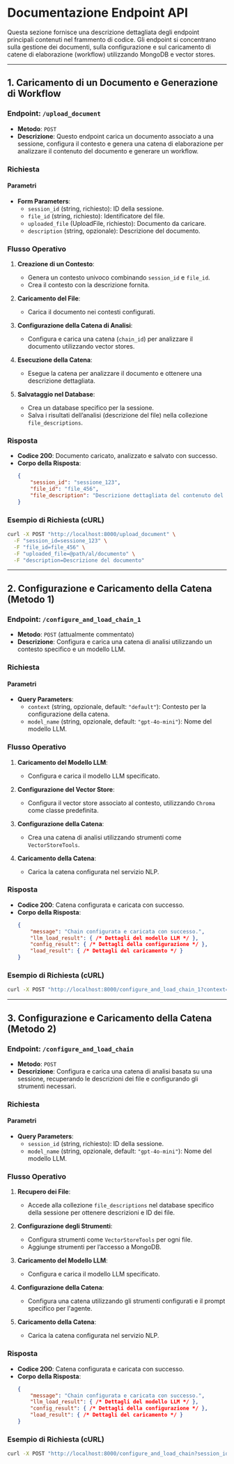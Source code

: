 # Documentazione Endpoint API

Questa sezione fornisce una descrizione dettagliata degli endpoint principali contenuti nel frammento di codice. Gli endpoint si concentrano sulla gestione dei documenti, sulla configurazione e sul caricamento di catene di elaborazione (workflow) utilizzando MongoDB e vector stores.

---

## 1. **Caricamento di un Documento e Generazione di Workflow**

### Endpoint: `/upload_document`

- **Metodo**: `POST`
- **Descrizione**: Questo endpoint carica un documento associato a una sessione, configura il contesto e genera una catena di elaborazione per analizzare il contenuto del documento e generare un workflow.

### Richiesta

#### Parametri
- **Form Parameters**:
  - `session_id` (string, richiesto): ID della sessione.
  - `file_id` (string, richiesto): Identificatore del file.
  - `uploaded_file` (UploadFile, richiesto): Documento da caricare.
  - `description` (string, opzionale): Descrizione del documento.

### Flusso Operativo
1. **Creazione di un Contesto**:
   - Genera un contesto univoco combinando `session_id` e `file_id`.
   - Crea il contesto con la descrizione fornita.

2. **Caricamento del File**:
   - Carica il documento nei contesti configurati.

3. **Configurazione della Catena di Analisi**:
   - Configura e carica una catena (`chain_id`) per analizzare il documento utilizzando vector stores.

4. **Esecuzione della Catena**:
   - Esegue la catena per analizzare il documento e ottenere una descrizione dettagliata.

5. **Salvataggio nel Database**:
   - Crea un database specifico per la sessione.
   - Salva i risultati dell’analisi (descrizione del file) nella collezione `file_descriptions`.

### Risposta

- **Codice 200**: Documento caricato, analizzato e salvato con successo.
- **Corpo della Risposta**:
  ```json
  {
      "session_id": "sessione_123",
      "file_id": "file_456",
      "file_description": "Descrizione dettagliata del contenuto del documento."
  }
  ```

### Esempio di Richiesta (cURL)
```bash
curl -X POST "http://localhost:8000/upload_document" \
  -F "session_id=sessione_123" \
  -F "file_id=file_456" \
  -F "uploaded_file=@path/al/documento" \
  -F "description=Descrizione del documento"
```

---

## 2. **Configurazione e Caricamento della Catena (Metodo 1)**

### Endpoint: `/configure_and_load_chain_1`

- **Metodo**: `POST` (attualmente commentato)
- **Descrizione**: Configura e carica una catena di analisi utilizzando un contesto specifico e un modello LLM.

### Richiesta

#### Parametri
- **Query Parameters**:
  - `context` (string, opzionale, default: `"default"`): Contesto per la configurazione della catena.
  - `model_name` (string, opzionale, default: `"gpt-4o-mini"`): Nome del modello LLM.

### Flusso Operativo
1. **Caricamento del Modello LLM**:
   - Configura e carica il modello LLM specificato.

2. **Configurazione del Vector Store**:
   - Configura il vector store associato al contesto, utilizzando `Chroma` come classe predefinita.

3. **Configurazione della Catena**:
   - Crea una catena di analisi utilizzando strumenti come `VectorStoreTools`.

4. **Caricamento della Catena**:
   - Carica la catena configurata nel servizio NLP.

### Risposta

- **Codice 200**: Catena configurata e caricata con successo.
- **Corpo della Risposta**:
  ```json
  {
      "message": "Chain configurata e caricata con successo.",
      "llm_load_result": { /* Dettagli del modello LLM */ },
      "config_result": { /* Dettagli della configurazione */ },
      "load_result": { /* Dettagli del caricamento */ }
  }
  ```

### Esempio di Richiesta (cURL)
```bash
curl -X POST "http://localhost:8000/configure_and_load_chain_1?context=my_context&model_name=gpt-4o-mini"
```

---

## 3. **Configurazione e Caricamento della Catena (Metodo 2)**

### Endpoint: `/configure_and_load_chain`

- **Metodo**: `POST`
- **Descrizione**: Configura e carica una catena di analisi basata su una sessione, recuperando le descrizioni dei file e configurando gli strumenti necessari.

### Richiesta

#### Parametri
- **Query Parameters**:
  - `session_id` (string, richiesto): ID della sessione.
  - `model_name` (string, opzionale, default: `"gpt-4o-mini"`): Nome del modello LLM.

### Flusso Operativo
1. **Recupero dei File**:
   - Accede alla collezione `file_descriptions` nel database specifico della sessione per ottenere descrizioni e ID dei file.

2. **Configurazione degli Strumenti**:
   - Configura strumenti come `VectorStoreTools` per ogni file.
   - Aggiunge strumenti per l’accesso a MongoDB.

3. **Caricamento del Modello LLM**:
   - Configura e carica il modello LLM specificato.

4. **Configurazione della Catena**:
   - Configura una catena utilizzando gli strumenti configurati e il prompt specifico per l'agente.

5. **Caricamento della Catena**:
   - Carica la catena configurata nel servizio NLP.

### Risposta

- **Codice 200**: Catena configurata e caricata con successo.
- **Corpo della Risposta**:
  ```json
  {
      "message": "Chain configurata e caricata con successo.",
      "llm_load_result": { /* Dettagli del modello LLM */ },
      "config_result": { /* Dettagli della configurazione */ },
      "load_result": { /* Dettagli del caricamento */ }
  }
  ```

### Esempio di Richiesta (cURL)
```bash
curl -X POST "http://localhost:8000/configure_and_load_chain?session_id=sessione_123&model_name=gpt-4o-mini"
```